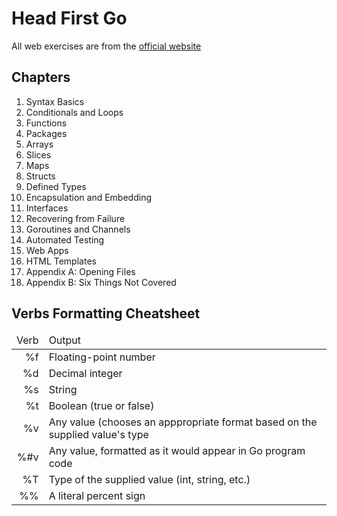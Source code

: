 # Head First Go

All web exercises are from the [official website](https://headfirstgo.com/)

## Chapters

1. Syntax Basics
1. Conditionals and Loops
1. Functions
1. Packages
1. Arrays
1. Slices
1. Maps
1. Structs
1. Defined Types
1. Encapsulation and Embedding
1. Interfaces
1. Recovering from Failure
1. Goroutines and Channels
1. Automated Testing
1. Web Apps
1. HTML Templates
1. Appendix A: Opening Files
1. Appendix B: Six Things Not Covered

## Verbs Formatting Cheatsheet

<table>
<tbody>
<thead>
<tr>
<td style="text-align: right;">Verb</td>
<td>Output</td>
</tr>
</thead>
<tr class="odd">
<td style="text-align: right;">%f</td>
<td>Floating-point number</td>
</tr>
<tr class="even">
<td style="text-align: right;">%d</td>
<td>Decimal integer</td>
</tr>
<tr class="odd">
<td style="text-align: right;">%s</td>
<td>String</td>
</tr>
<tr class="even">
<td style="text-align: right;">%t</td>
<td>Boolean (true or false)</td>
</tr>
<tr class="odd">
<td style="text-align: right;">%v</td>
<td>Any value (chooses an apppropriate format based on the supplied value's type</td>
</tr>
<tr class="even">
<td style="text-align: right;">%#v</td>
<td>Any value, formatted as it would appear in Go program code</td>
</tr>
<tr class="odd">
<td style="text-align: right;">%T</td>
<td>Type of the supplied value (int, string, etc.)</td>
</tr>
<tr class="even">
<td style="text-align: right;">%%</td>
<td>A literal percent sign</td>
</tr>
</tbody>
</table>